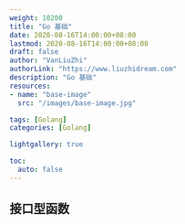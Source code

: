 ```yaml
---
weight: 10200
title: "Go 基础"
date: 2020-08-16T14:00:00+08:00
lastmod: 2020-08-16T14:00:00+08:00
draft: false
author: "VanLiuZhi"
authorLink: "https://www.liuzhidream.com"
description: "Go 基础"
resources:
- name: "base-image"
  src: "/images/base-image.jpg"

tags: [Golang]
categories: [Golang]

lightgallery: true

toc:
  auto: false
---
```


## 接口型函数

